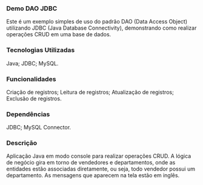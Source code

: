 ### Demo DAO JDBC ###
Este é um exemplo simples de uso do padrão DAO (Data Access Object) utilizando JDBC (Java Database Connectivity), demonstrando como realizar operações CRUD em uma base de dados.

### Tecnologias Utilizadas ###
Java;
 JDBC;
 MySQL.

### Funcionalidades ###
Criação de registros;
 Leitura de registros;
 Atualização de registros; 
 Exclusão de registros.

### Dependências ###
JDBC;
 MySQL Connector.

 ### Descrição ###
 Aplicação Java em modo console para realizar operações CRUD. A lógica de negócio gira em torno de vendedores e departamentos, 
 onde as entidades estão associadas diretamente, ou seja, todo vendedor possui um departamento. As mensagens que aparecem na tela 
 estão em inglês.
